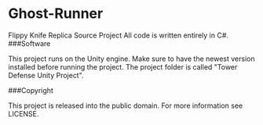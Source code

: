 # Ghost-Runner
Flippy Knife Replica Source Project
All code is written entirely in C#.
###Software

This project runs on the Unity engine. Make sure to have the newest version installed before running the project. The project folder is called "Tower Defense Unity Project".

###Copyright

This project is released into the public domain. For more information see LICENSE.
